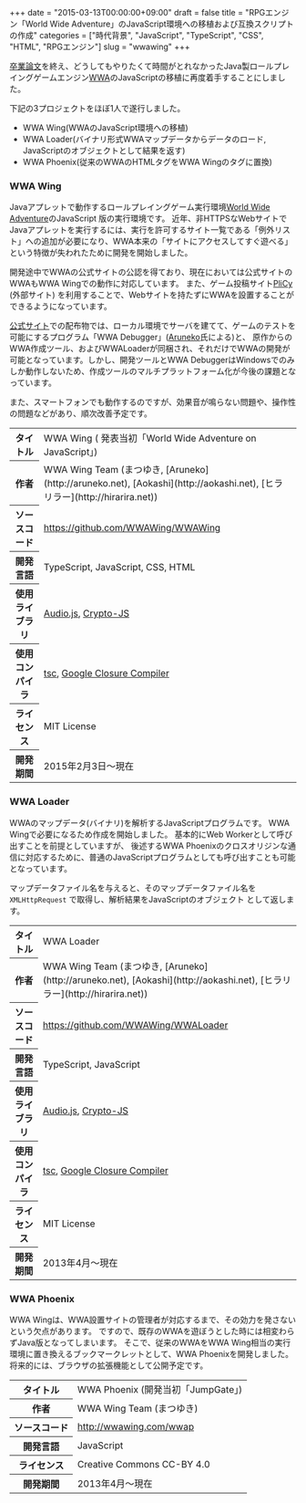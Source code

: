 +++
date = "2015-03-13T00:00:00+09:00"
draft = false
title = "RPGエンジン「World Wide Adventure」のJavaScript環境への移植および互換スクリプトの作成"
categories = ["時代背景", "JavaScript", "TypeScript", "CSS", "HTML", "RPGエンジン"]
slug = "wwawing"
+++

[卒業論文](/page/thesis2015)を終え、どうしてもやりたくて時間がとれなかったJava製ロールプレイングゲームエンジン[WWA](http://wwajp.com)のJavaScriptの移植に再度着手することにしました。

下記の3プロジェクトをほぼ1人で遂行しました。

- WWA Wing(WWAのJavaScript環境への移植)
- WWA Loader(バイナリ形式WWAマップデータからデータのロード, JavaScriptのオブジェクトとして結果を返す)
- WWA Phoenix(従来のWWAのHTMLタグをWWA Wingのタグに置換)

### WWA Wing 

Javaアプレットで動作するロールプレイングゲーム実行環境[World Wide Adventure](http://wwajp.com/)のJavaScript 版の実行環境です。
近年、非HTTPSなWebサイトでJavaアプレットを実行するには、実行を許可するサイト一覧である「例外リスト」への追加が必要になり、WWA本来の「サイトにアクセスしてすぐ遊べる」という特徴が失われたために開発を開始しました。

開発途中でWWAの公式サイトの公認を得ており、現在においては公式サイトのWWAもWWA Wingでの動作に対応しています。
また、ゲーム投稿サイト[PliCy](http://plicy.net/) (外部サイト) を利用することで、Webサイトを持たずにWWAを設置することができるようになっています。

[公式サイト](http://wwawing.com)での配布物では、ローカル環境でサーバを建てて、ゲームのテストを可能にするプログラム「WWA Debugger」([Aruneko](http://aruneko.net)氏による)と、
原作からのWWA作成ツール、およびWWALoaderが同梱され、それだけでWWAの開発が可能となっています。しかし、開発ツールとWWA DebuggerはWindowsでのみしか動作しないため、作成ツールのマルチプラットフォーム化が今後の課題となっています。

また、スマートフォンでも動作するのですが、効果音が鳴らない問題や、操作性の問題などがあり、順次改善予定です。
<table>
<tr><th>タイトル</th><td>WWA Wing ( 発表当初「World Wide Adventure on JavaScript」)</td></tr>
<tr><th>作者</th><td>WWA Wing Team (まつゆき, [Aruneko](http://aruneko.net), [Aokashi](http://aokashi.net), [ヒラリラー](http://hirarira.net))</td></tr>
<tr><th>ソースコード</th><td><a href="https://github.com/WWAWing/WWAWing">https://github.com/WWAWing/WWAWing</a></td></tr>
<tr><th>開発言語</th><td>TypeScript, JavaScript, CSS, HTML</td></tr>
<tr><th>使用ライブラリ</th><td><a href="http://kolber.github.io/audiojs/">Audio.js</a>, <a href="https://code.google.com/archive/p/crypto-js/">Crypto-JS</a></td></tr>
<tr><th>使用コンパイラ</th><td><a href="http://www.typescriptlang.org/">tsc</a>, <a href="https://developers.google.com/closure/compiler/">Google Closure Compiler</a></td></tr>
<tr><th>ライセンス</th><td>MIT License</td></tr>
<tr><th>開発期間</th><td>2015年2月3日〜現在</td></tr>
</table>

### WWA Loader

WWAのマップデータ(バイナリ)を解析するJavaScriptプログラムです。
WWA Wingで必要になるため作成を開始しました。 基本的にWeb Workerとして呼び出すことを前提としていますが、
後述するWWA Phoenixのクロスオリジンな通信に対応するために、普通のJavaScriptプログラムとしても呼び出すことも可能となっています。

マップデータファイル名を与えると、そのマップデータファイル名を `XMLHttpRequest` で取得し、解析結果をJavaScriptのオブジェクト として返します。
<table>
<tr><th>タイトル</th><td>WWA Loader</td></tr>
<tr><th>作者</th><td>WWA Wing Team (まつゆき, [Aruneko](http://aruneko.net), [Aokashi](http://aokashi.net), [ヒラリラー](http://hirarira.net))</td></tr>
<tr><th>ソースコード</th><td><a href="https://github.com/WWAWing/WWALoader">https://github.com/WWAWing/WWALoader</a></td></tr>
<tr><th>開発言語</th><td>TypeScript, JavaScript</td></tr>
<tr><th>使用ライブラリ</th><td><a href="http://kolber.github.io/audiojs/">Audio.js</a>, <a href="https://code.google.com/archive/p/crypto-js/">Crypto-JS</a></td></tr>
<tr><th>使用コンパイラ</th><td><a href="http://www.typescriptlang.org/">tsc</a>, <a href="https://developers.google.com/closure/compiler/">Google Closure Compiler</a></td></tr>
<tr><th>ライセンス</th><td>MIT License</td></tr>
<tr><th>開発期間</th><td>2013年4月〜現在</td></tr>
</table>

### WWA Phoenix

WWA Wingは、WWA設置サイトの管理者が対応するまで、その効力を発さないという欠点があります。
ですので、既存のWWAを遊ぼうとした時には相変わらずJava版となってしまいます。
そこで、従来のWWAをWWA Wing相当の実行環境に置き換えるブックマークレットとして、WWA Phoenixを開発しました。
将来的には、ブラウザの拡張機能として公開予定です。

<table>
<tr><th>タイトル</th><td>WWA Phoenix (開発当初「JumpGate」)</td></tr>
<tr><th>作者</th><td>WWA Wing Team (まつゆき)</td></tr>
<tr><th>ソースコード</th><td><a href="http://wwawing.com/wwap">http://wwawing.com/wwap</a></td></tr>
<tr><th>開発言語</th><td>JavaScript</td></tr>
<tr><th>ライセンス</th><td>Creative Commons CC-BY 4.0</td></tr>
<tr><th>開発期間</th><td>2013年4月〜現在</td></tr>
</table>




